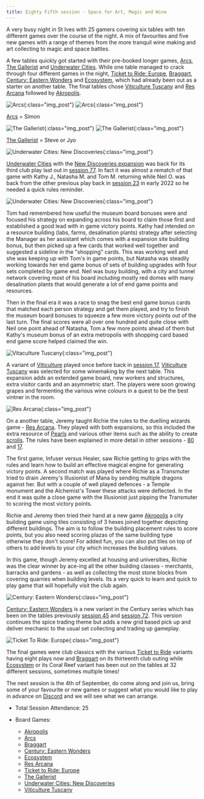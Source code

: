 ```yaml
---
title: Eighty Fifth session - Space for Art, Magic and Wine
---
```


A very busy night in St Ives with 25 gamers covering six tables with ten different games over the course of the night. A mix of favourites and five new games with a range of themes from the more tranquil wine making and art collecting to magic and space battles.

A few tables quickly got started with their pre-booked longer games, [Arcs][Arc], [The Gallerist][TGa] and [Underwater Cities][UC]. While one table managed to crack through four different games in the night, [Ticket to Ride: Europe][TtRE], [Braggart][Brag], [Century: Eastern Wonders][CE] and [Ecosystem][E], which had already been out as a starter on another table. The final tables chose [Viticulture Tuscany][VitT] and [Res Arcana][RA] followed by [Akropolis][Ak].

![Arcs](/images/posts/2024_08_21/Arcs01.jpg "Arcs"){:class="img_post"}
![Arcs](/images/posts/2024_08_21/Arcs02.jpg "Arcs"){:class="img_post"}

[Arcs][Arc] = Simon

![The Gallerist](/images/posts/2024_08_21/Gallerist01.jpg "The Gallerist"){:class="img_post"}
![The Gallerist](/images/posts/2024_08_21/Gallerist02.jpg "The Gallerist"){:class="img_post"}

[The Gallerist][TGa] = Steve or Jyo

![Underwater Cities: New Discoveries](/images/posts/2024_08_21/UnderWaterCities01.jpg "Underwater Cities: New Discoveries"){:class="img_post"}

[Underwater Cities][UC] with the [New Discoveries expansion][UCND] was back for its third club play last out in [session 77][77]. In fact it was almost a rematch of that game with Kathy J., Natasha M. and Tom M. returning while Neil O. was back from the other previous play back in [session 23][23] in early 2022 so he needed a quick rules reminder. 

![Underwater Cities: New Discoveries](/images/posts/2024_08_21/UnderWaterCities02.jpg "Underwater Cities: New Discoveries"){:class="img_post"}

Tom had remembered how useful the museum board bonuses were and focused his strategy on expanding across his board to claim those first and established a good lead with in game victory points. Kathy had intended on a resource building (labs, farms, desalination plants) strategy after selecting the Manager as her assistant which comes with a expansion site building bonus, but then picked up a few cards that worked well together and suggested a sideline in the "shopping" cards. This was working well and she was keeping up with Tom's in game points, but Natasha was steadily working towards her end game bonus of sets of building upgrades with four sets completed by game end. Neil was busy building, with a city and tunnel network covering most of his board including mostly red domes with many desalination plants that would generate a lot of end game points and resources.

Then in the final era it was a race to snag the best end game bonus cards that matched each person strategy and get them played, and try to finish the museum board bonuses to squeeze a few more victory points out of the last turn. The final scores were all over one hundred and quite close with Neil one point ahead of Natasha, Tom a few more points ahead of them but Kathy's museum bonus of an extra metropolis with shopping card based end game score helped claimed the win.

![Vitaculture Tuscany](/images/posts/2024_08_21/Viticulture01.jpg "Vitaculture Tuscany"){:class="img_post"}

A variant of [Viticulture][Vit] played once before back in [session 17][17], [Viticulture Tuscany][VitT] was selected for some winemaking by the next table. This expansion adds an extended game board, new workers and structures, extra visitor cards and an asymmetric start. The players were soon growing grapes and fermenting the various wine colours in a quest to be the best vintner in the room.

![Res Arcana](/images/posts/2024_08_21/ResArcana01.jpg "Res Arcana"){:class="img_post"}

On a another table, Jeremy taught Richie the rules to the duelling wizards game - [Res Arcana][RA]. They played with both expansions, so this included the extra resource of [Pearls][RAP] and various other items such as the ability to create [scrolls][RAL]. The rules have been explained in more detail in other sessions - [80] and [17]. 

The first game, Infuser versus Healer, saw Richie getting to grips with the rules and learn how to build an effective magical engine for generating victory points. A second match was played where Richie as a Transmuter tried to drain Jeremy's Illusionist of Mana by sending multiple dragons against her. But with a couple of well played defences - a Temple monument and the Alchemist's Tower these attacks were deflected. In the end it was quite a close game with the Illusionist just pipping the Transmuter to scoring the most victory points.

Richie and Jeremy then tried their hand at a new game [Akropolis][Ak] a city building game using tiles consisting of 3 hexes joined together depicting different buildings. The aim is to follow the building placement rules to score points, but you also need scoring plazas of the same building type otherwise they don't score! For added fun, you can also put tiles on top of others to add levels to your city which increases the building values. 

In this game, though Jeremy excelled at housing and universities, Richie was the clear winner by ace-ing all the other building classes - merchants, barracks and gardens - as well as collecting the most stone blocks from covering quarries when building levels. Its a very quick to learn and quick to play game that will hopefully visit the club again.

![Century: Eastern Wonders](/images/posts/2024_08_21/Century01.jpg "Century: Eastern Wonders"){:class="img_post"}

[Century: Eastern Wonders][CE] is a new variant in the Century series which has been on the tables previously [session 45][45] and [session 72][72]. This version continues the spice trading theme but adds a new grid based pick up and deliver mechanic to the usual set collecting and trading up gameplay.

![Ticket To Ride: Europe](/images/posts/2024_08_21/TicketToRide01.jpg "Ticket To Ride: Europe"){:class="img_post"}

The final games were club classics with the various [Ticket to Ride][TtRE] variants having eight plays now and [Braggart][Brag] on its thirteenth club outing while [Ecosystem][E] or its Coral Reef variant has been out on the tables at 32 different sessions, sometimes multiple times!

The next session is the 4th of September, do come along and join us, bring some of your favourite or new games or suggest what you would like to play in advance on [Discord][Contact] and we will see what we can arrange.

* Total Session Attendance: 25
* Board Games:

	 * [Akropolis][Ak]
	 * [Arcs][Arc]
	 * [Braggart][Brag]
	 * [Century: Eastern Wonders][CE]
	 * [Ecosystem][E]
	 * [Res Arcana][RA]
	 * [Ticket to Ride: Europe][TtRE]
	 * [The Gallerist][TGa]
	 * [Underwater Cities: New Discoveries][UCND]
	 * [Viticulture Tuscany][VitT]

[17]: /2021/10/20/seventeenth-session.html
[23]: /2022/02/09/twentythird-session.html
[45]: /2023/01/11/fortyfifth-session.html
[72]: /2024/02/21/seventysecond-session.html
[77]: /2024/05/01/seventyseventh-session.html
[80]: /2024/06/12/eightieth-session.html

[Ak]: {{site.data.BoardGameLinks.Akropolis.Link}}
[Arc]: {{site.data.BoardGameLinks.Arcs.Link}}
[Brag]: {{site.data.BoardGameLinks.Braggart.Link}}
[CE]: {{site.data.BoardGameLinks.CenturyEasternWonders.Link}}
[E]: {{site.data.BoardGameLinks.Ecosystem.Link}}
[RA]: {{site.data.BoardGameLinks.ResArcana.Link}}
[TtRE]: {{site.data.BoardGameLinks.TicketToRideEurope.Link}}
[TGa]: {{site.data.BoardGameLinks.TheGallerist.Link}}
[UC]: {{site.data.BoardGameLinks.UnderwaterCities.Link}}
[UCND]: {{site.data.BoardGameLinks.UnderwaterCitiesNewDiscoveries.Link}}
[VitT]: {{site.data.BoardGameLinks.ViticultureTuscany.Link}}
[Vit]: {{site.data.BoardGameLinks.Viticulture.Link}}
[RAL]: {{site.data.BoardGameLinks.ResArcanaLux.Link}}
[RAP]: {{site.data.BoardGameLinks.ResArcanaPerlae.Link}}

[Contact]: /Contact.html
